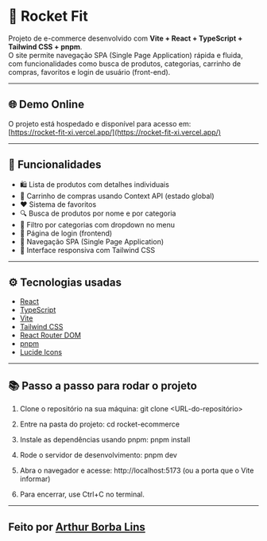# 🚀 Rocket Fit

Projeto de e-commerce desenvolvido com **Vite + React + TypeScript + Tailwind CSS + pnpm**.  
O site permite navegação SPA (Single Page Application) rápida e fluida, com funcionalidades como busca de produtos, categorias, carrinho de compras, favoritos e login de usuário (front-end).

---

## 🌐 Demo Online

O projeto está hospedado e disponível para acesso em:  
[https://rocket-fit-xi.vercel.app/](https://rocket-fit-xi.vercel.app/)

---

## 📸 Funcionalidades

- 🛍️ Lista de produtos com detalhes individuais
- 🛒 Carrinho de compras usando Context API (estado global)
- ❤️ Sistema de favoritos
- 🔍 Busca de produtos por nome e por categoria
- 📂 Filtro por categorias com dropdown no menu
- 👤 Página de login (frontend)
- 🧭 Navegação SPA (Single Page Application)
- 📱 Interface responsiva com Tailwind CSS

---

## ⚙️ Tecnologias usadas

- [React](https://reactjs.org/)
- [TypeScript](https://www.typescriptlang.org/)
- [Vite](https://vitejs.dev/)
- [Tailwind CSS](https://tailwindcss.com/)
- [React Router DOM](https://reactrouter.com/)
- [pnpm](https://pnpm.io/)
- [Lucide Icons](https://lucide.dev/)

---

## 📚 Passo a passo para rodar o projeto

1. Clone o repositório na sua máquina:
git clone <URL-do-repositório>

2. Entre na pasta do projeto:
cd rocket-ecommerce

3. Instale as dependências usando pnpm:
pnpm install

4. Rode o servidor de desenvolvimento:
pnpm dev

5. Abra o navegador e acesse:
http://localhost:5173 (ou a porta que o Vite informar)

6. Para encerrar, use Ctrl+C no terminal.

---

## Feito por [Arthur Borba Lins](https://www.linkedin.com/in/arthur-lins-1695b222b/)
